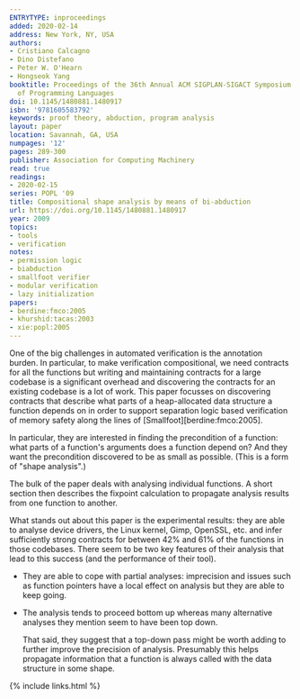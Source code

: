 ```yaml
---
ENTRYTYPE: inproceedings
added: 2020-02-14
address: New York, NY, USA
authors:
- Cristiano Calcagno
- Dino Distefano
- Peter W. O'Hearn
- Hongseok Yang
booktitle: Proceedings of the 36th Annual ACM SIGPLAN-SIGACT Symposium on Principles
  of Programming Languages
doi: 10.1145/1480881.1480917
isbn: '9781605583792'
keywords: proof theory, abduction, program analysis
layout: paper
location: Savannah, GA, USA
numpages: '12'
pages: 289-300
publisher: Association for Computing Machinery
read: true
readings:
- 2020-02-15
series: POPL '09
title: Compositional shape analysis by means of bi-abduction
url: https://doi.org/10.1145/1480881.1480917
year: 2009
topics:
- tools
- verification
notes:
- permission logic
- biabduction
- smallfoot verifier
- modular verification
- lazy initialization
papers:
- berdine:fmco:2005
- khurshid:tacas:2003
- xie:popl:2005
---
```


One of the big challenges in automated verification is the
annotation burden.
In particular, to make verification compositional, we need contracts
for all the functions but writing and maintaining
contracts for a large codebase is a significant overhead
and discovering the contracts for an existing codebase
is a lot of work.
This paper focusses on discovering contracts that describe
what parts of a heap-allocated data structure a function
depends on in order to support separation logic based
verification of memory safety along the lines of
[Smallfoot][berdine:fmco:2005].

In particular, they are interested in finding the
precondition of a function: what parts of a function's
arguments does a function depend on?
And they want the precondition discovered to be as small
as possible.
(This is a form of "shape analysis".)

The bulk of the paper deals with analysing individual functions.
A short section then describes the fixpoint calculation to
propagate analysis results from one function to another.

What stands out about this paper is the experimental results: they are able to
analyse device drivers, the Linux kernel, Gimp, OpenSSL, etc.  and infer
sufficiently strong contracts for between 42% and 61% of the functions in those
codebases.  There seem to be two key features of their analysis that lead to
this success (and the performance of their tool).

- They are able to cope with partial
  analyses: imprecision and issues such as function pointers
  have a local effect on analysis but they are able
  to keep going.

- The analysis tends to proceed bottom up whereas many
  alternative analyses they mention seem to have been
  top down.

  That said, they suggest that a top-down pass might be
  worth adding to further improve the precision of analysis.
  Presumably this helps propagate information that a function
  is always called with the data structure in some shape.

{% include links.html %}
